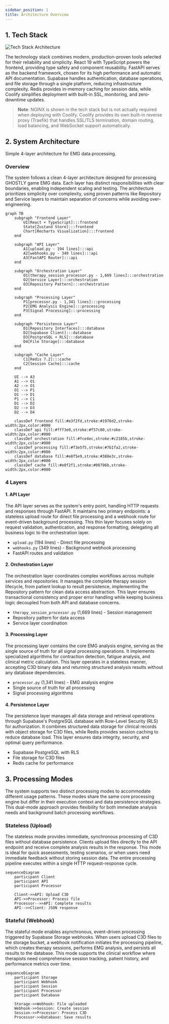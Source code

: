 ```yaml
---
sidebar_position: 1
title: Architecture Overview
---
```


## 1. Tech Stack

![Tech Stack Architecture](./architecture_stack.webp)

The technology stack combines modern, production-proven tools selected for their reliability and simplicity. React 19 with TypeScript powers the frontend, providing type safety and component reusability. FastAPI serves as the backend framework, chosen for its high performance and automatic API documentation. Supabase handles authentication, database operations, and file storage through a single platform, reducing infrastructure complexity. Redis provides in-memory caching for session data, while Coolify simplifies deployment with built-in SSL, monitoring, and zero-downtime updates.

> **Note**: NGINX is shown in the tech stack but is not actually required when deploying with Coolify. Coolify provides its own built-in reverse proxy (Traefik) that handles SSL/TLS termination, domain routing, load balancing, and WebSocket support automatically.

## 2. System Architecture

Simple 4-layer architecture for EMG data processing.

### Overview

The system follows a clean 4-layer architecture designed for processing GHOSTLY game EMG data. Each layer has distinct responsibilities with clear boundaries, enabling independent scaling and testing. The architecture prioritizes simplicity over complexity, using proven patterns like Repository and Service layers to maintain separation of concerns while avoiding over-engineering.

```mermaid
graph TB
    subgraph "Frontend Layer"
        UI[React + TypeScript]:::frontend
        State[Zustand Store]:::frontend
        Chart[Recharts Visualization]:::frontend
    end
    
    subgraph "API Layer"
        A1[upload.py - 194 lines]:::api
        A2[webhooks.py - 349 lines]:::api
        A3[FastAPI Router]:::api
    end
    
    subgraph "Orchestration Layer"
        O1[therapy_session_processor.py - 1,669 lines]:::orchestration
        O2[Service Layer]:::orchestration
        O3[Repository Pattern]:::orchestration
    end
    
    subgraph "Processing Layer"
        P1[processor.py - 1,341 lines]:::processing
        P2[EMG Analysis Engine]:::processing
        P3[Signal Processing]:::processing
    end
    
    subgraph "Persistence Layer"
        D1[Repository Interfaces]:::database
        D2[Supabase Client]:::database
        D3[PostgreSQL + RLS]:::database
        D4[File Storage]:::database
    end
    
    subgraph "Cache Layer"
        C1[Redis 7.2]:::cache
        C2[Session Cache]:::cache
    end
    
    UI --> A3
    A1 --> O1
    A2 --> O1
    O1 --> P1
    O1 --> D1
    P1 --> C1
    D1 --> D2
    D2 --> D3
    D2 --> D4
    
    classDef frontend fill:#e3f2fd,stroke:#1976d2,stroke-width:2px,color:#000
    classDef api fill:#fff3e0,stroke:#f57c00,stroke-width:2px,color:#000
    classDef orchestration fill:#fce4ec,stroke:#c2185b,stroke-width:2px,color:#000
    classDef processing fill:#f3e5f5,stroke:#7b1fa2,stroke-width:2px,color:#000
    classDef database fill:#e8f5e9,stroke:#388e3c,stroke-width:2px,color:#000
    classDef cache fill:#e0f2f1,stroke:#00796b,stroke-width:2px,color:#000
```

### 4 Layers

#### 1. API Layer

The API layer serves as the system's entry point, handling HTTP requests and responses through FastAPI. It maintains two primary endpoints: a stateless upload route for direct file processing and a webhook route for event-driven background processing. This thin layer focuses solely on request validation, authentication, and response formatting, delegating all business logic to the orchestration layer.

- `upload.py` (194 lines) - Direct file processing
- `webhooks.py` (349 lines) - Background webhook processing
- FastAPI routes and validation

#### 2. Orchestration Layer

The orchestration layer coordinates complex workflows across multiple services and repositories. It manages the complete therapy session lifecycle, from patient lookup to result persistence, implementing the Repository pattern for clean data access abstraction. This layer ensures transactional consistency and proper error handling while keeping business logic decoupled from both API and database concerns.

- `therapy_session_processor.py` (1,669 lines) - Session management
- Repository pattern for data access
- Service layer coordination

#### 3. Processing Layer

The processing layer contains the core EMG analysis engine, serving as the single source of truth for all signal processing operations. It implements specialized algorithms for contraction detection, fatigue analysis, and clinical metric calculation. This layer operates in a stateless manner, accepting C3D binary data and returning structured analysis results without any database dependencies.

- `processor.py` (1,341 lines) - EMG analysis engine
- Single source of truth for all processing
- Signal processing algorithms

#### 4. Persistence Layer

The persistence layer manages all data storage and retrieval operations through Supabase's PostgreSQL database with Row-Level Security (RLS) for authorization. It combines structured data storage for clinical records with object storage for C3D files, while Redis provides session caching to reduce database load. This layer ensures data integrity, security, and optimal query performance.

- Supabase PostgreSQL with RLS
- File storage for C3D files
- Redis cache for performance

## 3. Processing Modes

The system supports two distinct processing modes to accommodate different usage patterns. These modes share the same core processing engine but differ in their execution context and data persistence strategies. This dual-mode approach provides flexibility for both immediate analysis needs and background batch processing workflows.

### Stateless (Upload)

The stateless mode provides immediate, synchronous processing of C3D files without database persistence. Clients upload files directly to the API endpoint and receive complete analysis results in the response. This mode is ideal for quick assessments, testing scenarios, or when users need immediate feedback without storing session data. The entire processing pipeline executes within a single HTTP request-response cycle.

```mermaid
sequenceDiagram
    participant Client
    participant API
    participant Processor
    
    Client->>API: Upload C3D
    API->>Processor: Process file
    Processor-->>API: Complete results
    API-->>Client: JSON response
```

### Stateful (Webhook)

The stateful mode enables asynchronous, event-driven processing triggered by Supabase Storage webhooks. When users upload C3D files to the storage bucket, a webhook notification initiates the processing pipeline, which creates therapy sessions, performs EMG analysis, and persists all results to the database. This mode supports the clinical workflow where therapists need comprehensive session tracking, patient history, and performance metrics over time.

```mermaid
sequenceDiagram
    participant Storage
    participant Webhook
    participant Session
    participant Processor
    participant Database
    
    Storage->>Webhook: File uploaded
    Webhook->>Session: Create session
    Session->>Processor: Process C3D
    Processor->>Database: Save results
```
